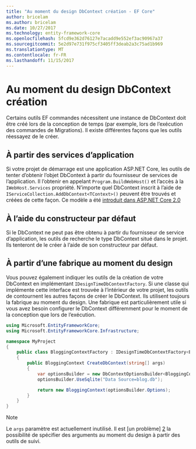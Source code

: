 ```yaml
---
title: "Au moment du design DbContext création - EF Core"
author: bricelam
ms.author: bricelam
ms.date: 10/27/2017
ms.technology: entity-framework-core
ms.openlocfilehash: 5fcd9e362d76127e7acadd9e552ef3ac90967a37
ms.sourcegitcommit: 5e2d97e731f975cf3405ff3deab2a3c75ad1b969
ms.translationtype: MT
ms.contentlocale: fr-FR
ms.lasthandoff: 11/15/2017
---
```

<a name="design-time-dbcontext-creation"></a>Au moment du design DbContext création
==============================
Certains outils EF commandes nécessitent une instance de DbContext doit être créé lors de la conception de temps (par exemple, lors de l’exécution des commandes de Migrations). Il existe différentes façons que les outils réessayez de le créer.

<a name="from-application-services"></a>À partir des services d’application
-------------------------
Si votre projet de démarrage est une application ASP.NET Core, les outils de tenter d’obtenir l’objet DbContext à partir du fournisseur de services de l’application. Il l’obtenir en appelant `Program.BuildWebHost()` et l’accès à la `IWebHost.Services` propriété. N’importe quel DbContext inscrit à l’aide de `IServiceCollection.AddDbContext<TContext>()` peuvent être trouvés et créées de cette façon. Ce modèle a été [introduit dans ASP.NET Core 2.0][1]

<a name="using-the-default-constructor"></a>À l’aide du constructeur par défaut
-----------------------------
Si le DbContext ne peut pas être obtenu à partir du fournisseur de service d’application, les outils de recherche le type DbContext situé dans le projet. Ils tenteront de le créer à l’aide de son constructeur par défaut.

<a name="from-a-design-time-factory"></a>À partir d’une fabrique au moment du design
--------------------------
Vous pouvez également indiquer les outils de la création de votre DbContext en implémentant `IDesignTimeDbContextFactory`. Si une classe qui implémente cette interface est trouvée à l’intérieur de votre projet, les outils de contournent les autres façons de créer le DbContext.
Ils utilisent toujours la fabrique au moment du design. Une fabrique est particulièrement utile si vous avez besoin configurer le DbContext différemment pour le moment de la conception que lors de l’exécution.

``` csharp
using Microsoft.EntityFrameworkCore;
using Microsoft.EntityFrameworkCore.Infrastructure;

namespace MyProject
{
    public class BloggingContextFactory : IDesignTimeDbContextFactory<BloggingContext>
    {
        public BloggingContext CreateDbContext(string[] args)
        {
            var optionsBuilder = new DbContextOptionsBuilder<BloggingContext>();
            optionsBuilder.UseSqlite("Data Source=blog.db");

            return new BloggingContext(optionsBuilder.Options);
        }
    }
}
```

> [!NOTE]
> Le `args` paramètre est actuellement inutilisé. Il est [un problème] [ 2] la possibilité de spécifier des arguments au moment du design à partir des outils de suivi.

  [1]: https://docs.microsoft.com/aspnet/core/migration/1x-to-2x/#update-main-method-in-programcs
  [2]: https://github.com/aspnet/EntityFrameworkCore/issues/8332
